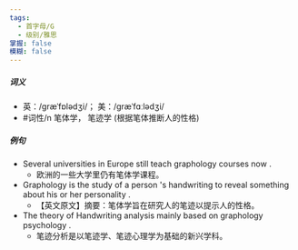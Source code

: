 ```yaml
---
tags:
  - 首字母/G
  - 级别/雅思
掌握: false
模糊: false
---
```

##### 词义
- 英：/ɡræˈfɒlədʒi/； 美：/ɡræˈfɑːlədʒi/
- #词性/n  笔体学， 笔迹学 (根据笔体推断人的性格)
##### 例句
- Several universities in Europe still teach graphology courses now .
	- 欧洲的一些大学里仍有笔体学课程。
- Graphology is the study of a person 's handwriting to reveal something about his or her personality .
	- 【英文原文】摘要：笔体学旨在研究人的笔迹以提示人的性格。
- The theory of Handwriting analysis mainly based on graphology psychology .
	- 笔迹分析是以笔迹学、笔迹心理学为基础的新兴学科。
